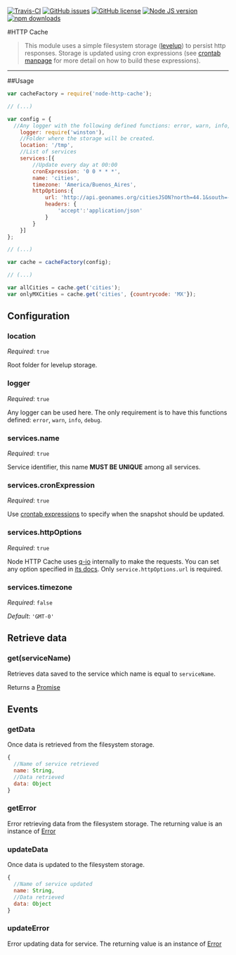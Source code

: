[![Travis-CI](https://api.travis-ci.org/neuquino/node-http-cache.svg?branch=master)](https://travis-ci.org/neuquino/node-http-cache) [![GitHub issues](https://img.shields.io/github/issues/neuquino/node-http-cache.svg?style=plastic)](https://github.com/neuquino/node-http-cache/issues) [![GitHub license](https://img.shields.io/badge/license-Apache_2.0-blue.svg?style=plastic)](https://raw.githubusercontent.com/neuquino/node-http-cache/master/LICENSE) [![Node JS version](https://img.shields.io/node/v/neuquino/node-http-cache.svg?style=plastic)](https://nodejs.org/en/) [![npm downloads](https://img.shields.io/npm/dt/neuquino/node-http-cache.svg?style=plastic)](https://www.npmjs.com/package/node-http-cache)

#HTTP Cache

>This module uses a simple filesystem storage ([levelup](https://www.npmjs.com/package/levelup)) to persist http responses. Storage is updated using cron expressions (see [crontab manpage](http://crontab.org/) for more detail on how to build these expressions).

---


##Usage

```javascript
var cacheFactory = require('node-http-cache');

// (...)

var config = {
  //Any logger with the following defined functions: error, warn, info, debug.
	logger: require('winston'),
	//Folder where the storage will be created.
	location: '/tmp',
	//List of services
	services:[{
		//Update every day at 00:00
		cronExpression: '0 0 * * *',
		name: 'cities',
		timezone: 'America/Buenos_Aires',
		httpOptions:{
			url: 'http://api.geonames.org/citiesJSON?north=44.1&south=-9.9&east=-22.4&west=55.2&lang=de&username=demo',
			headers: {
				'accept':'application/json'
			}
		}
	}]
};

// (...)

var cache = cacheFactory(config);

// (...)

var allCities = cache.get('cities');
var onlyMXCities = cache.get('cities', {countrycode: 'MX'}); 
```

## Configuration

### location

*Required*: `true`

Root folder for levelup storage.

### logger

*Required*: `true`	

Any logger can be used here. The only requirement is to have this functions defined: `error`, `warn`, `info`, `debug`.

### services.name

*Required*: `true`

Service identifier, this name **MUST BE UNIQUE** among all services.

### services.cronExpression

*Required*: `true`

Use [crontab expressions](http://crontab.org/) to specify when the snapshot should be updated. 

### services.httpOptions

*Required*: `true`

Node HTTP Cache uses [q-io](https://github.com/kriskowal/q-io) internally to make the requests. You can set any option specified in [its docs](https://github.com/kriskowal/q-io#request). Only `service.httpOptions.url` is required.

### services.timezone 

*Required*: `false`

*Default*: `'GMT-0'`

## Retrieve data

### get(serviceName)

Retrieves data saved to the service which name is equal to `serviceName`.

Returns a [Promise](https://developer.mozilla.org/en-US/docs/Web/JavaScript/Reference/Global_Objects/Promise)


## Events

### getData

Once data is retrieved from the filesystem storage.

```javascript
{
  //Name of service retrieved
  name: String,
  //Data retrieved
  data: Object
}
```

### getError

Error retrieving data from the filesystem storage. The returning value is an instance of [Error](https://nodejs.org/dist/latest-v4.x/docs/api/errors.html#errors_class_error)

### updateData

Once data is updated to the filesystem storage.

```javascript
{
  //Name of service updated
  name: String,
  //Data retrieved
  data: Object
}
```

### updateError

Error updating data for service. The returning value is an instance of [Error](https://nodejs.org/dist/latest-v4.x/docs/api/errors.html#errors_class_error)
